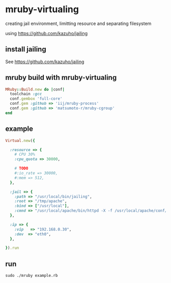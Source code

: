 # mruby-virtualing

creating jail environment, limitting resource and separating filesystem

using https://github.com/kazuho/jailing

## install jailing

See https://github.com/kazuho/jailing

## mruby build with mruby-virtualing
```ruby
MRuby::Build.new do |conf|
  toolchain :gcc
  conf.gembox 'full-core'
  conf.gem :github => 'iij/mruby-process'
  conf.gem :github => 'matsumoto-r/mruby-cgroup'
end
```

## example
```ruby
Virtual.new({

  :resource => {
    # CPU 30%
    :cpu_quota => 30000,

    # TODO
    #:io_rate => 30000,
    #:mem => 512,
  },

  :jail => {
    :path => "/usr/local/bin/jailing",
    :root => "/tmp/apache",
    :bind => ["/usr/local"],
    :cmnd => "/usr/local/apache/bin/httpd -X -f /usr/local/apache/conf/httpd.conf"
  },

  :ip => {
    :vip   => "192.168.0.30",
    :dev  => "eth0",
  },

}).run
```

## run
```
sudo ./mruby example.rb
```
